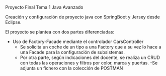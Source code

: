 Proyecto Final Tema 1 Java Avanzado

Creación y configuración de proyecto java con SpringBoot y Jersey desde Eclipse. 

El proyecto se plantea con dos partes diferenciadas:

- Uso de Factory-Facade mediante el controlador CarsController
	- Se solicita un coche de un tipo a una Factory que a su 		vez 	lo hace a una Facade para la configuración de 				subsistemas.
	- Por otra parte, según indicaciones del docente, se realiza 	un CRUD con todas las operaciones y filtros por color, marca 	y puertas. 
	-Se adjunta un fichero con la colección de POSTMAN

	
	